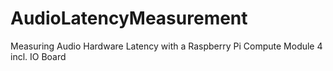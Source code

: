 # AudioLatencyMeasurement
Measuring Audio Hardware Latency with a Raspberry Pi Compute Module 4 incl. IO Board
